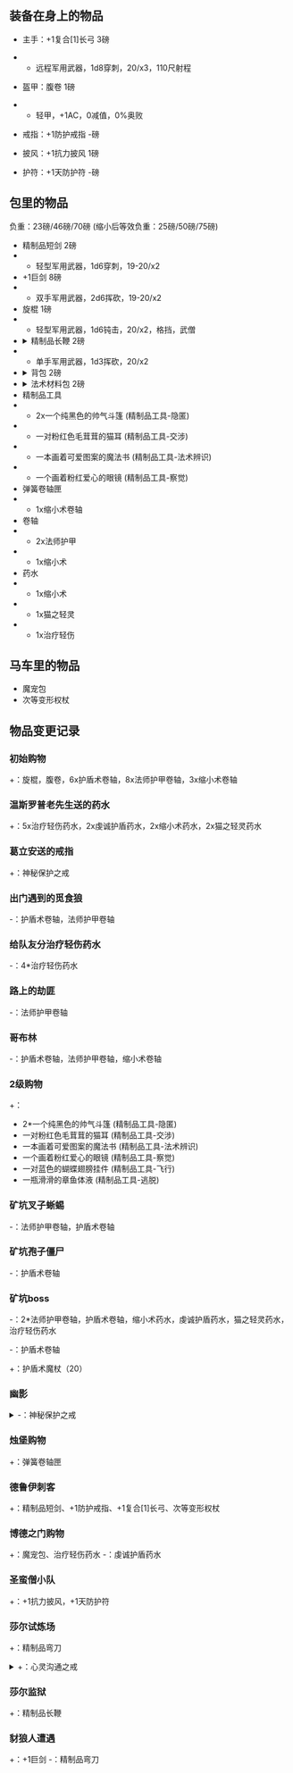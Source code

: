 ## 装备在身上的物品

- 主手：+1复合[1]长弓 3磅
- - 远程军用武器，1d8穿刺，20/x3，110尺射程
- 盔甲：腹卷 1磅
- - 轻甲，+1AC，0减值，0%奥败

- 戒指：+1防护戒指 -磅
- 披风：+1抗力披风 1磅
- 护符：+1天防护符 -磅

## 包里的物品

负重：23磅/46磅/70磅  (缩小后等效负重：25磅/50磅/75磅)

- 精制品短剑 2磅
- - 轻型军用武器，1d6穿刺，19-20/x2
- +1巨剑 8磅
- - 双手军用武器，2d6挥砍，19-20/x2
- 旋棍 1磅
- - 轻型军用武器，1d6钝击，20/x2，格挡，武僧
- <details><summary>精制品长鞭 2磅</summary>长鞭无法对任何AC护甲加值+1以上、或天生护甲+3以上的生物造成伤害。长鞭被视为触及范围15尺的近战长兵器，不过你无法威胁能攻击到的区域。此外与多数长兵器不同的是，你能用它对抗触及范围内任何位置的敌人（包括邻接的敌人）。如同使用远程武器，使用长鞭将会引发借机攻击。你能通过“武器娴熟”专长在持用一把型号与你体型相符的长鞭时，在攻击检定中以敏捷修正取代力量修正，即便它并不是轻型武器。你无法通过双手持用长鞭的方式来将力量修正的1.5倍加至伤害检定。</details>
- - 单手军用武器，1d3挥砍，20/x2
- <details><summary>背包 2磅</summary>这种皮革背包有一个大口袋，可用扣带关闭，可容纳约2立方英尺的物品。有些背包在侧面会有一个或多个小口袋。</details>
- <details><summary>法术材料包 2磅</summary>这枚小皮包里准备了你所有法术所需的施法材料和器材，不过并不包含更加昂贵的法术材料，神术法器和体积无法装入皮包的材料。大多数法术材料包都是防水的，并且可以挎在腰上或挂在胸带上。</details>
- 精制品工具
- - 2x一个纯黑色的帅气斗篷 (精制品工具-隐匿)
- - 一对粉红色毛茸茸的猫耳 (精制品工具-交涉)
- - 一本画着可爱图案的魔法书 (精制品工具-法术辨识) 
- - 一个画着粉红爱心的眼镜 (精制品工具-察觉)
- 弹簧卷轴匣
- - 1x缩小术卷轴
- 卷轴
- - 2x法师护甲
- - 1x缩小术
- 药水
- - 1x缩小术
- - 1x猫之轻灵
- - 1x治疗轻伤

## 马车里的物品

- 魔宠包
- 次等变形权杖

## 物品变更记录

### 初始购物

+：旋棍，腹卷，6x护盾术卷轴，8x法师护甲卷轴，3x缩小术卷轴

### 温斯罗普老先生送的药水

+：5x治疗轻伤药水，2x虔诚护盾药水，2x缩小术药水，2x猫之轻灵药水

### 葛立安送的戒指

+：神秘保护之戒

### 出门遇到的觅食狼

-：护盾术卷轴，法师护甲卷轴

### 给队友分治疗轻伤药水

-：4*治疗轻伤药水

### 路上的劫匪

-：法师护甲卷轴

### 哥布林

-：护盾术卷轴，法师护甲卷轴，缩小术卷轴

### 2级购物

+：
- 2*一个纯黑色的帅气斗篷 (精制品工具-隐匿)
- 一对粉红色毛茸茸的猫耳 (精制品工具-交涉)
- 一本画着可爱图案的魔法书 (精制品工具-法术辨识) 
- 一个画着粉红爱心的眼镜 (精制品工具-察觉)
- 一对蓝色的蝴蝶翅膀挂件 (精制品工具-飞行) 
- 一瓶滑滑的章鱼体液 (精制品工具-逃脱)

### 矿坑叉子蜥蜴

-：法师护甲卷轴，护盾术卷轴

### 矿坑孢子僵尸

-：护盾术卷轴

### 矿坑boss

-：2*法师护甲卷轴，护盾术卷轴，缩小术药水，虔诚护盾药水，猫之轻灵药水，治疗轻伤药水

-：护盾术卷轴

+：护盾术魔杖（20）

### 幽影

<details><summary>-：神秘保护之戒</summary>在佩戴者死亡时，开始引导释放法术"生命之息"，法术立即开始，但在10轮后才生效。使用一次后摧毁。</details>

### 烛堡购物

+：弹簧卷轴匣

### 德鲁伊刺客

+：精制品短剑、+1防护戒指、+1复合[1]长弓、次等变形权杖

### 博德之门购物

+：魔宠包、治疗轻伤药水
-：虔诚护盾药水

### 圣蛮僧小队

+：+1抗力披风，+1天防护符

### 莎尔试炼场

+：精制品弯刀
<details><summary>+：心灵沟通之戒</summary>每日一次，以命令字启动，指定近距的单一自愿目标(或在对方不完全信任你时，DC15意志)，获得10分钟的双向心灵感应能力。</details>

### 莎尔监狱

+：精制品长鞭

### 豺狼人遭遇

+：+1巨剑
-：精制品弯刀